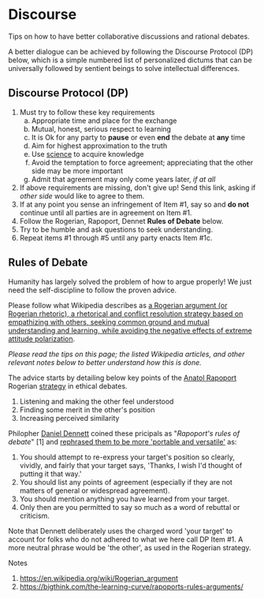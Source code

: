 # Discourse
Tips on how to have better collaborative discussions and rational debates.

A better dialogue can be achieved by following the Discourse Protocol (DP) below, which is a simple numbered list of personalized dictums that can be universally followed by sentient beings to solve intellectual differences. 

## Discourse Protocol (DP)
  1. Must try to follow these key requirements
     <ol style="list-style-type: lower-latin">
     <li>Appropriate time and place for the exchange</li>
     <li>Mutual, honest, serious respect to learning</li>
     <li>It is Ok for any party to <b>pause</b> or even <b>end</b> the debate at <b>any</b> time</li>
     <li>Aim for highest approximation to the truth</li>
     <li>Use <a href="https://que.tips/science/">science</a> to acquire knowledge</li>
     <li>Avoid the temptation to force agreement; appreciating that the other side may be more important</li>
     <li>Admit that agreement may only come years later, <i>if at all</i></li>       
     </ol>
  2. If above requirements are missing, don't give up! Send this link, asking if *other side* would like to agree to them.
  3. If at any point you sense an infringement of Item #1, say so and **do not** continue until all parties are in agreement on Item #1.
  4. Follow the Rogerian, Rapoport, Dennet **Rules of Debate** below.
  5. Try to be humble and ask questions to seek understanding.
  6. Repeat items #1 through #5 until any party enacts Item #1c.

## Rules of Debate
Humanity has largely solved the problem of how to argue properly! We just need the self-discipline to follow the proven advice.

Please follow what Wikipedia describes as [a Rogerian argument (or Rogerian rhetoric), a rhetorical and conflict resolution strategy based on empathizing with others, seeking common ground and mutual understanding and learning, while avoiding the negative effects of extreme attitude polarization](https://en.wikipedia.org/wiki/Rogerian_argument).

*Please read the tips on this page; the listed Wikipedia articles, and other relevant notes below to better understand how this is done.*

The advice starts by detailing below key points of the [Anatol Rapoport](https://en.wikipedia.org/wiki/Anatol_Rapoport) Rogerian [strategy](https://en.wikipedia.org/wiki/Rogerian_argument#Rapoport's_rules) in ethical debates.
  1. Listening and making the other feel understood
  2. Finding some merit in the other's position
  3. Increasing perceived similarity

Philopher [Daniel Dennett](https://en.wikipedia.org/wiki/Daniel_Dennett) coined these pricipals as "*Rapoport's rules of debate*" [1] and [rephrased them to be more 'portable and versatile'](https://en.wikipedia.org/wiki/Rogerian_argument#Dennett's_version) as:
  1. You should attempt to re-express your target's position so clearly, vividly, and fairly that your target says, 'Thanks, I wish I'd thought of putting it that way.'
  2. You should list any points of agreement (especially if they are not matters of general or widespread agreement).
  3. You should mention anything you have learned from your target.
  4. Only then are you permitted to say so much as a word of rebuttal or criticism.

Note that Dennett deliberately uses the charged word 'your target' to account for folks who do not adhered to what we here call DP Item #1. A more neutral phrase would be 'the other', as used in the Rogerian strategy.

Notes
1. <https://en.wikipedia.org/wiki/Rogerian_argument>
2. <https://bigthink.com/the-learning-curve/rapoports-rules-arguments/>
